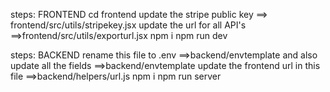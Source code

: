 steps: FRONTEND
cd frontend
update the stripe public key               ==> frontend/src/utils/stripekey.jsx 
update the url for all API's               ==>frontend/src/utils/exporturl.jsx
 npm i
 npm run dev

steps: BACKEND
rename this file to .env                   ==>backend/envtemplate
and also update all the fields             ==>backend/envtemplate
update the frontend url in this file       ==>backend/helpers/url.js
npm i 
npm run server 
